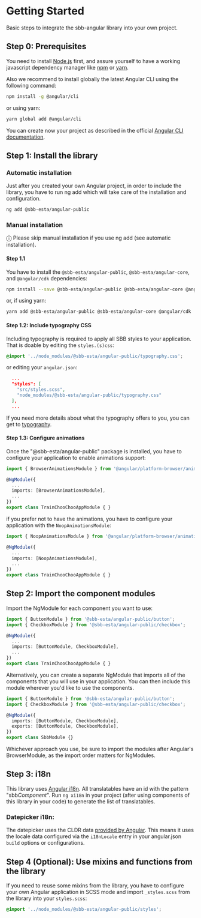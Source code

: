# Getting Started

Basic steps to integrate the sbb-angular library into your own project.

## Step 0: Prerequisites

You need to install [Node.js](https://nodejs.org/it/) first, and assure yourself to have a working javascript dependency manager like [npm](https://www.npmjs.com/) or [yarn](https://yarnpkg.com/lang/en/).

Also we recommend to install globally the latest Angular CLI using the following command:

```sh
npm install -g @angular/cli
```

or using yarn:

```sh
yarn global add @angular/cli
```

You can create now your project as described in the official [Angular CLI documentation](https://cli.angular.io/).

## Step 1: Install the library

### Automatic installation

Just after you created your own Angular project, in order to include the library, you have to run ng add which will take care of the installation and configuration.

```sh
ng add @sbb-esta/angular-public
```

### Manual installation

ⓘ Please skip manual installation if you use ng add (see automatic installation).

#### Step 1.1

You have to install the `@sbb-esta/angular-public`, `@sbb-esta/angular-core`, and `@angular/cdk` dependencies:

```sh
npm install --save @sbb-esta/angular-public @sbb-esta/angular-core @angular/cdk
```

or, if using yarn:

```sh
yarn add @sbb-esta/angular-public @sbb-esta/angular-core @angular/cdk
```

#### Step 1.2: Include typography CSS

Including typography is required to apply all SBB styles to your application. That is doable by editing the `styles.(s)css`:

```css
@import '../node_modules/@sbb-esta/angular-public/typography.css';
```

or editing your `angular.json`:

```json
  ...
  "styles": [
    "src/styles.scss",
    "node_modules/@sbb-esta/angular-public/typography.css"
  ],
  ...
```

If you need more details about what the typography offers to you, you can get to [typography](./typography).

#### Step 1.3: Configure animations

Once the "@sbb-esta/angular-public" package is installed, you have to configure your application to enable animations support:

```ts
import { BrowserAnimationsModule } from '@angular/platform-browser/animations';

@NgModule({
  ...
  imports: [BrowserAnimationsModule],
  ...
})
export class TrainChooChooAppModule { }
```

if you prefer not to have the animations, you have to configure your application with the `NoopAnimationsModule`:

```ts
import { NoopAnimationsModule } from '@angular/platform-browser/animations';

@NgModule({
  ...
  imports: [NoopAnimationsModule],
  ...
})
export class TrainChooChooAppModule { }
```

## Step 2: Import the component modules

Import the NgModule for each component you want to use:

```ts
import { ButtonModule } from '@sbb-esta/angular-public/button';
import { CheckboxModule } from '@sbb-esta/angular-public/checkbox';

@NgModule({
  ...
  imports: [ButtonModule, CheckboxModule],
  ...
})
export class TrainChooChooAppModule { }
```

Alternatively, you can create a separate NgModule that imports all of the components that you will use in your application. You can then include this module wherever you'd like to use the components.

```ts
import { ButtonModule } from '@sbb-esta/angular-public/button';
import { CheckboxModule } from '@sbb-esta/angular-public/checkbox';

@NgModule({
  imports: [ButtonModule, CheckboxModule],
  exports: [ButtonModule, CheckboxModule],
})
export class SbbModule {}
```

Whichever approach you use, be sure to import the modules after Angular's BrowserModule, as the import order matters for NgModules.

## Step 3: i18n

This library uses [Angular i18n](https://angular.io/guide/i18n). All translatables have an id with the pattern "sbb*Component*".
Run `ng xi18n` in your project (after using components of this library in your code) to generate the list of translatables.

### Datepicker i18n:

The datepicker uses the CLDR data [provided by Angular](https://angular.io/guide/i18n#setting-up-the-locale-of-your-app).
This means it uses the locale data configured via the `i18nLocale` entry in your angular.json `build` options or configurations.

## Step 4 (Optional): Use mixins and functions from the library

If you need to reuse some mixins from the library, you have to configure your own Angular application in
SCSS mode and import `_styles.scss` from the library into your `styles.scss`:

```scss
@import '../node_modules/@sbb-esta/angular-public/styles';
```
